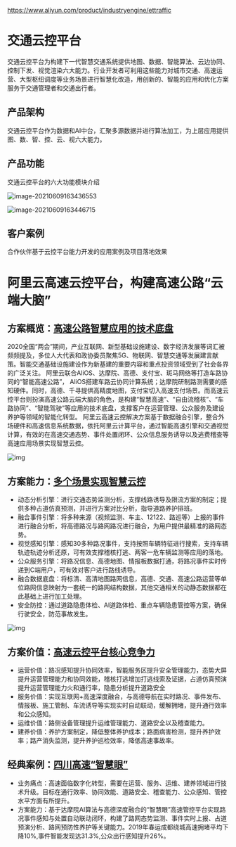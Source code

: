 https://www.aliyun.com/product/industryengine/ettraffic

# 交通云控平台

交通云控平台为构建下一代智慧交通系统提供地图、数据、智能算法、云边协同、控制下发、视觉渲染六大能力。行业开发者可利用这些能力对城市交通、高速运营、大型枢纽调度等业务场景进行智慧化改造，用创新的、智能的应用和优化方案服务于交通管理者和交通出行者。

## 产品架构

交通云控平台作为数据和AI中台，汇聚多源数据并进行算法加工，为上层应用提供图、数、智、控、云、视六大能力。

## 产品功能

交通云控平台的六大功能模块介绍

![image-20210609163436553](https://gitee.com/AiShiYuShiJiePingXing/img/raw/master/img/image-20210609163436553.png)

![image-20210609163446715](https://gitee.com/AiShiYuShiJiePingXing/img/raw/master/img/image-20210609163446715.png)

## 客户案例

合作伙伴基于云控平台能力开发的应用案例及项目落地效果

# 阿里云高速云控平台，构建高速公路“云端大脑”

## 方案概览：[高速公路智慧应用的技术底盘](https://link.zhihu.com/?target=https%3A//www.aliyun.com/solution/transportation/home%3Fspm%3D5176.12825654.h2v3icoap.645.7bf92c4aXUqk4u)

2020全国“两会”期间，产业互联网、新型基础设施建设、数字经济发展等词汇被频频提及，多位人大代表和政协委员聚焦5G、物联网、智慧交通等发展建言献策。智能交通基础设施建设作为新基建的重要内容和重点投资领域受到了社会各界的广泛关注。
阿里云联合AliOS、达摩院、高德、支付宝、斑马网络等打造车路协同的“智能高速公路”，  AliOS搭建车路云协同计算系统；达摩院研制路测需要的感知硬件。同时，高德、千寻提供高精度地图，支付宝切入高速支付场景。而高速云控平台则扮演高速公路云端大脑的角色，是构建“智慧高速”、“自由流稽核”、“车路协同”、“智能驾驶”等应用的技术底盘，支撑客户在运营管理、公众服务及建设养护等领域的智能化转型。
阿里云高速云控解决方案基于数据融合引擎，整合外场硬件和高速信息系统数据，依托阿里云计算平台，通过智能高速引擎和交通视觉计算，有效的在高速交通态势、事件处置闭环、公众信息服务诱导以及逃费稽查等高速应用场景实现智慧云控。





![img](https://pic1.zhimg.com/80/v2-d4463087df764828cc0ee62a7e5b595c_720w.jpg)



## 方案能力：[多个场景实现智慧云控](https://link.zhihu.com/?target=https%3A//www.aliyun.com/solution/transportation/home%3Fspm%3D5176.12825654.h2v3icoap.645.7bf92c4aXUqk4u)

- 动态分析引擎：进行交通态势监测分析，支撑线路诱导及限流方案的制定；提供多种占道仿真预测，并进行方案对比分析，指导道路养护排班。
- 融合事件引擎：将多种来源（视频监测、车主、12122、路巡等）上报的事件进行融合分析，将高德路况与路网路况进行融合，为用户提供最精准的路网态势。
- 视觉感知引擎：感知30多种路况事件，支持按照车辆特征进行搜索，支持车辆轨迹轨迹分析还原，可有效支撑稽核打逃、两客一危车辆监测等应用的落地。
- 公众服务引擎：将路况信息、高德地图、情报板数据打通，将路况事件实时传递到C端用户，可有效对客户进行路线诱导。
- 融合数据底盘：将标清、高清地图路网信息，高德、交通、高速公路运营等单位路网信息映射为一套统一的路网结构数据，其他交通相关的动静态数据都在此基础上进行加工处理。
- 安全防控：通过道路隐患体检、AI道路体检、重点车辆隐患管控等方案，确保行驶安全，防范事故发生。





![img](https://pic4.zhimg.com/80/v2-d70bd4b75163603d8cbbc5846fc5ea4f_720w.jpg)



## 方案价值：[高速云控平台核心竞争力](https://link.zhihu.com/?target=https%3A//www.aliyun.com/solution/transportation/home%3Fspm%3D5176.12825654.h2v3icoap.645.7bf92c4aXUqk4u)

- 运营价值：路况感知提升协同效率，智能服务区提升安全管理能力，态势大屏提升运营管理能力和协同效能，稽核打逃增加打逃线索及证据，占道仿真预演提升运营管理能力火和通行率，隐患分析提升道路安全
- 服务价值：实现互联网+高速深度融合，与高德导航在实时路况、事件发布、情报板、施工管制、车流诱导等实现实时自动联动，缓解拥堵，提升通行效率和公众感知。
- 运维价值：路侧设备管理提升运维管理能力、道路安全以及稽查能力。
- 建养价值：养护方案制定，降低整体养护成本；路面病害检测，提升养护效率；路产消失监测，提升养护巡检效率，降低高速事故率。

## 经典案例：[四川高速“智慧眼”](https://link.zhihu.com/?target=https%3A//www.aliyun.com/solution/transportation/home%3Fspm%3D5176.12825654.h2v3icoap.645.7bf92c4aXUqk4u)

- 业务痛点：高速面临数字化转型，需要在运营、服务、运维、建养领域进行技术升级。目标在通行效率、协同效能、道路安全、稽查能力、公众感知、管控水平方面有所提升。
- 方案能力：基于达摩院AI算法与高德深度融合的“智慧眼”高速管控平台实现路况事件感知与处置自动联动闭环，构建了路网态势监测、事件实时上报、占道预演分析、路网预防性养护等关键能力。2019年春运成都绕城高速拥堵平均下降10%,事件智能发现达31.3%,公众出行感知提升26%。